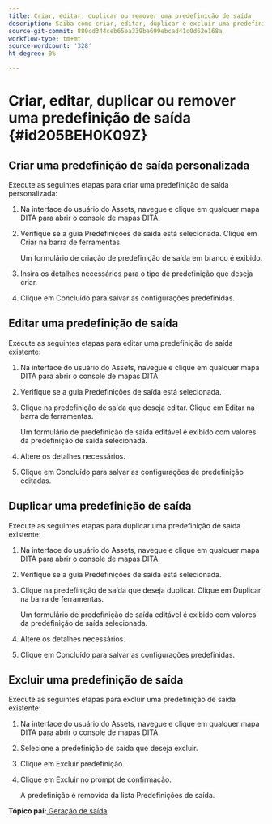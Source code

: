 ```yaml
---
title: Criar, editar, duplicar ou remover uma predefinição de saída
description: Saiba como criar, editar, duplicar e excluir uma predefinição de saída personalizada nos Guias do AEM.
source-git-commit: 880cd344ceb65ea339be699ebcad41c0d62e168a
workflow-type: tm+mt
source-wordcount: '328'
ht-degree: 0%

---
```


# Criar, editar, duplicar ou remover uma predefinição de saída {#id205BEH0K09Z}

## Criar uma predefinição de saída personalizada

Execute as seguintes etapas para criar uma predefinição de saída personalizada:

1. Na interface do usuário do Assets, navegue e clique em qualquer mapa DITA para abrir o console de mapas DITA.

1. Verifique se a guia Predefinições de saída está selecionada. Clique em Criar na barra de ferramentas.

   Um formulário de criação de predefinição de saída em branco é exibido.

1. Insira os detalhes necessários para o tipo de predefinição que deseja criar.

1. Clique em Concluído para salvar as configurações predefinidas.


## Editar uma predefinição de saída

Execute as seguintes etapas para editar uma predefinição de saída existente:

1. Na interface do usuário do Assets, navegue e clique em qualquer mapa DITA para abrir o console de mapas DITA.

1. Verifique se a guia Predefinições de saída está selecionada.

1. Clique na predefinição de saída que deseja editar. Clique em Editar na barra de ferramentas.

   Um formulário de predefinição de saída editável é exibido com valores da predefinição de saída selecionada.

1. Altere os detalhes necessários.

1. Clique em Concluído para salvar as configurações de predefinição editadas.


## Duplicar uma predefinição de saída

Execute as seguintes etapas para duplicar uma predefinição de saída existente:

1. Na interface do usuário do Assets, navegue e clique em qualquer mapa DITA para abrir o console de mapas DITA.

1. Verifique se a guia Predefinições de saída está selecionada.

1. Clique na predefinição de saída que deseja duplicar. Clique em Duplicar na barra de ferramentas.

   Um formulário de predefinição de saída editável é exibido com valores da predefinição de saída selecionada.

1. Altere os detalhes necessários.

1. Clique em Concluído para salvar as configurações predefinidas.


## Excluir uma predefinição de saída

Execute as seguintes etapas para excluir uma predefinição de saída existente:

1. Na interface do usuário do Assets, navegue e clique em qualquer mapa DITA para abrir o console de mapas DITA.

1. Selecione a predefinição de saída que deseja excluir.

1. Clique em Excluir predefinição.

1. Clique em Excluir no prompt de confirmação.

   A predefinição é removida da lista Predefinições de saída.


**Tópico pai:**[ Geração de saída](generate-output.md)
